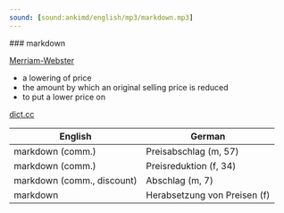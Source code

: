 ```yaml
---
sound: [sound:ankimd/english/mp3/markdown.mp3]
---
```


\### markdown

[Merriam-Webster](https://www.merriam-webster.com/dictionary/markdown)

- a lowering of price
- the amount by which an original selling price is reduced
- to put a lower price on

[dict.cc](https://www.dict.cc/markdown)

| English        | German       |
| -------------- | ------------ |
| markdown (comm.) | Preisabschlag (m, 57) |
| markdown (comm.) | Preisreduktion (f, 34) |
| markdown (comm., discount) | Abschlag (m, 7) |
| markdown | Herabsetzung von Preisen (f) |
